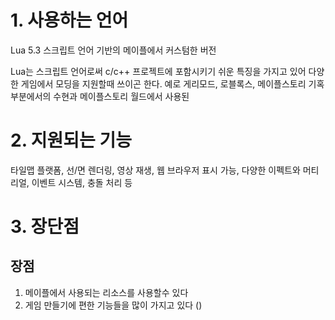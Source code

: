 # 1. 사용하는 언어
Lua 5.3 스크립트 언어 기반의 메이플에서 커스텀한 버전

Lua는 스크립트 언어로써 c/c++ 프로젝트에 포함시키기 쉬운 특징을 가지고 있어 다양한 게임에서 모딩을 지원할때 쓰이곤 한다. 예로 게리모드, 로블록스, 메이플스토리 기혹 부분에서의 수현과 메이플스토리 월드에서 사용된
# 2. 지원되는 기능
타일맵 플랫폼, 선/면 렌더링, 영상 재생, 웹 브라우저 표시 가능, 다양한 이펙트와 머티리얼, 이벤트 시스템, 충돌 처리 등
# 3. 장단점
## 장점
1. 메이플에서 사용되는 리소스를 사용할수 있다
2. 게임 만들기에 편한 기능들을 많이 가지고 있다 ()